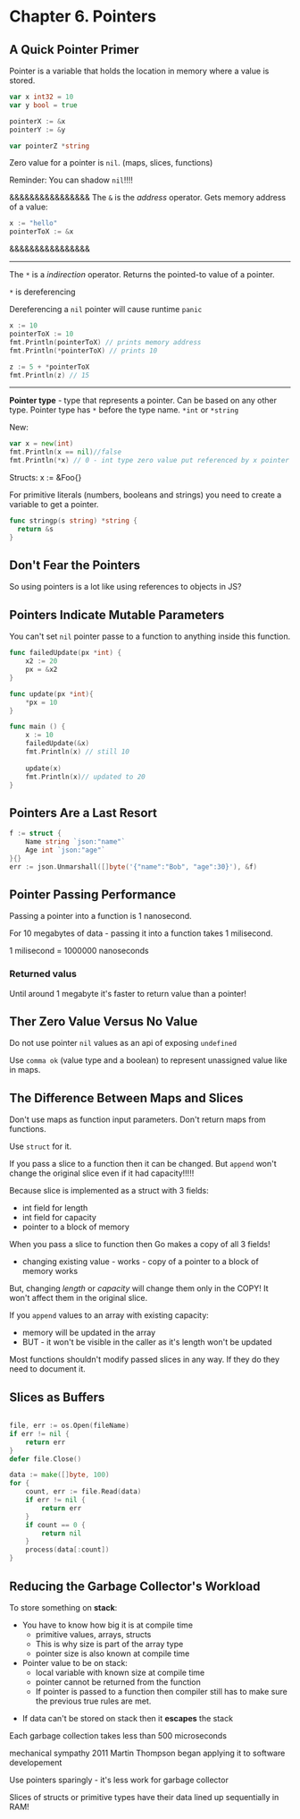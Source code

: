 # Chapter 6. Pointers

## A Quick Pointer Primer

Pointer is a variable that holds the location in memory where a value is stored.

```go
var x int32 = 10
var y bool = true

pointerX := &x
pointerY := &y

var pointerZ *string
```

Zero value for a pointer is `nil`. (maps, slices, functions)

Reminder: You can shadow `nil`!!!! 

&&&&&&&&&&&&&&&&
The `&` is the *address* operator. Gets memory address of a value:

```go
x := "hello"
pointerToX := &x
```
&&&&&&&&&&&&&&&&



***************
The `*` is a *indirection* operator. Returns the pointed-to value of a pointer. 

`*` is dereferencing

Dereferencing a `nil` pointer will cause runtime `panic`

```go
x := 10
pointerToX := 10
fmt.Println(pointerToX) // prints memory address
fmt.Println(*pointerToX) // prints 10

z := 5 + *pointerToX
fmt.Println(z) // 15
```
****************


**Pointer type** - type that represents a pointer. Can be based on any other type.
Pointer type has `*` before the type name. `*int` or `*string`

New:
```go
var x = new(int)
fmt.Println(x == nil)//false
fmt.Println(*x) // 0 - int type zero value put referenced by x pointer
```

Structs:
x := &Foo{}

For primitive literals (numbers, booleans and strings) you need to create a variable to get a pointer.

```go
func stringp(s string) *string {
  return &s
}
```

## Don't Fear the Pointers

So using pointers is a lot like using references to objects in JS?

## Pointers Indicate Mutable Parameters

You can't set `nil` pointer passe to a function to anything inside this function.

```go
func failedUpdate(px *int) {
    x2 := 20
    px = &x2
}

func update(px *int){
    *px = 10
}

func main () {
    x := 10
    failedUpdate(&x)
    fmt.Println(x) // still 10
    
    update(x)
    fmt.Println(x)// updated to 20
}
```

## Pointers Are a Last Resort

```go
f := struct {
    Name string `json:"name"`
    Age int `json:"age"`
}{}
err := json.Unmarshall([]byte('{"name":"Bob", "age":30}'), &f)
```

## Pointer Passing Performance

Passing a pointer into a function is 1 nanosecond.

For 10 megabytes of data - passing it into a function takes 1 milisecond.

1 milisecond = 1000000 nanoseconds

### Returned valus

Until around 1 megabyte it's faster to return value than a pointer!

## Ther Zero Value Versus No Value

Do not use pointer `nil` values as an api of exposing `undefined`

Use `comma ok` (value type and a boolean) to represent unassigned value like in maps.

## The Difference Between Maps and Slices

Don't use maps as function input parameters.
Don't return maps from functions.

Use `struct` for it.

If you pass a slice to a function then it can be changed.
But `append` won't change the original slice even if it had capacity!!!!!

Because slice is implemented as a struct with 3 fields:
* int field for length
* int field for capacity
* pointer to a block of memory

When you pass a slice to function then Go makes a copy of all 3 fields!
* changing existing value - works - copy of a pointer to a block of memory works

But, changing *length* or *capacity* will change them only in the COPY!
It won't affect them in the original slice.

If you `append` values to an array with existing capacity:
* memory will be updated in the array
* BUT - it won't be visible in the caller as it's length won't be updated

Most functions shouldn't modify passed slices in any way.
If they do they need to document it.

## Slices as Buffers

```go

file, err := os.Open(fileName)
if err != nil {
    return err
}
defer file.Close()

data := make([]byte, 100)
for {
    count, err := file.Read(data)
    if err != nil {
        return err
    }
    if count == 0 {
        return nil
    }
    process(data[:count])
}
```

## Reducing the Garbage Collector's Workload

To store something on **stack**:
* You have to know how big it is at compile time
  * primitive values, arrays, structs
  * This is why size is part of the array type
  * pointer size is also known at compile time
* Pointer value to be on stack:
  * local variable with known size at compile time
  * pointer cannot be returned from the function
  * If pointer is passed to a function then compiler still has to make sure the previous true rules are met.
- If data can't be stored on stack then it **escapes** the stack

Each garbage collection takes less than 500 microseconds

mechanical sympathy
2011 Martin Thompson began applying it to software developement

Use pointers sparingly - it's less work for garbage collector

Slices of structs or primitive types have their data lined up sequentially in RAM!


